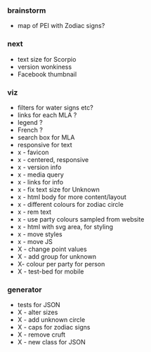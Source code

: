
### brainstorm

* map of PEI with Zodiac signs?

### next

* text size for Scorpio
* version wonkiness
* Facebook thumbnail 

### viz

* filters for water signs etc?
* links for each MLA ? 
* legend ? 
* French ?
* search box for MLA
* responsive for text
* x - favicon
* x - centered, responsive
* x - version info 
* x - media query 
* x - links for info
* x - fix text size for Unknown
* x - html body for more content/layout
* x - different colours for zodiac circle
* x - rem text
* x - use party colours sampled from website 
* x - html with svg area, for styling
* x - move styles
* x - move JS
* X - change point values
* X - add group for unknown
* X- colour per party for person
* X - test-bed for mobile

### generator

- tests for JSON
- X - alter sizes
- X - add unknown circle
- X - caps for zodiac signs
- X - remove cruft
- X - new class for JSON
